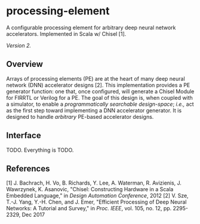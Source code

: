 # processing-element
A configurable processing element for arbitrary deep neural network accelerators. Implemented in Scala w/ Chisel [1].

*Version 2.*

## Overview
Arrays of processing elements (PE) are at the heart of many deep neural network (DNN) accelerator designs [2]. This implementation provides a PE generator function: one that, once configured, will generate a Chisel Module for FIRRTL or Verilog for a PE. The goal of this design is, when coupled with a simulator, to enable a *programmatically searchable design-space*; *i.e.,* act as the first step toward implementing a DNN accelerator generator. It is designed to handle *arbitrary* PE-based accelerator designs. 

## Interface
TODO. Everything is TODO.

## References
[1] J. Bachrach, H. Vo, B. Richards, Y. Lee, A. Waterman, R. Avizienis, J. Wawrzynek, K. Asanovic, "Chisel: Constructing Hardware in a Scala Embedded Language," in *Design Automation Conference*, 2012
[2] V. Sze, T.-J. Yang, Y.-H. Chen, and J. Emer, "Efficient Processing of Deep Neural Networks: A Tutorial and Survey," in *Proc. IEEE*, vol. 105, no. 12, pp. 2295-2329, Dec 2017  
